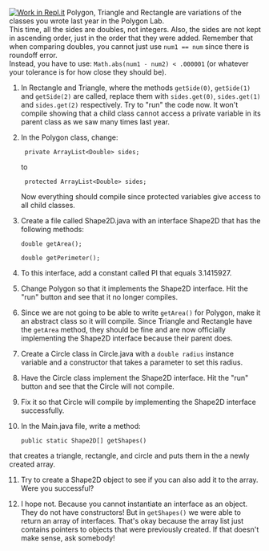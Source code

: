 [![Work in Repl.it](https://classroom.github.com/assets/work-in-replit-14baed9a392b3a25080506f3b7b6d57f295ec2978f6f33ec97e36a161684cbe9.svg)](https://classroom.github.com/online_ide?assignment_repo_id=3049710&assignment_repo_type=AssignmentRepo)
Polygon, Triangle and Rectangle are variations of the classes you wrote last year in the Polygon Lab.  
This time, all the sides are doubles, not integers.  Also, the sides are not kept in ascending order, just in the order that they were added.
Remember that when comparing doubles, you cannot just use ```num1 == num``` since there is roundoff error.  
Instead, you have to use: ```Math.abs(num1 - num2) < .000001``` (or whatever your tolerance is for how close they should be).

1. In Rectangle and Triangle, where the methods ```getSide(0)```, ```getSide(1)``` and ```getSide(2)``` are called, replace them with ```sides.get(0)```,  ```sides.get(1)``` and ```sides.get(2)``` respectively.  Try to "run" the code now.  It won't compile showing that a child class cannot access a private variable in its parent class as we saw many times last year.
  
2. In the Polygon class, change:

        private ArrayList<Double> sides;

    to

        protected ArrayList<Double> sides;

    Now everything should compile since protected variables give access to all child classes.

3.  Create a file called Shape2D.java with an interface Shape2D that has the following methods:

        double getArea();

        double getPerimeter();


4.  To this interface, add a constant called PI that equals 3.1415927.

5.  Change Polygon so that it implements the Shape2D interface.  Hit the "run" button and see that it no longer compiles.  

6.  Since we are not going to be able to write ```getArea()``` for Polygon, make it an abstract class so it will compile.  Since Triangle and Rectangle have the ```getArea``` method, they should be fine and are now officially implementing the Shape2D interface because their parent does.

7.  Create a Circle class in Circle.java with a ``double radius`` instance variable and a constructor that takes a parameter to set this radius.

8.  Have the Circle class implement the Shape2D interface. Hit the "run" button and see that the Circle will not compile.  

9.  Fix it so that Circle will compile by implementing the Shape2D interface successfully.

10.  In the  Main.java file, write a method:

        ```public static Shape2D[] getShapes()```

that creates a triangle, rectangle, and circle and puts them in the a newly created array.

11.  Try to create a Shape2D object to see if you can also add it to the array.   Were you successful?

12.  I hope not. Because you cannot instantiate an interface as an object.  They do not have constructors!  But in ```getShapes()``` we were able to return an array of interfaces. That's okay because the array list just contains pointers to objects that were previously created.  If that doesn't make sense, ask somebody!
    
